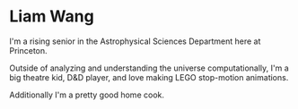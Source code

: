 # Liam Wang

I'm a rising senior in the Astrophysical Sciences Department here at Princeton.

Outside of analyzing and understanding the universe computationally, I'm a big theatre kid, D&D player, and love making LEGO stop-motion animations.

Additionally I'm a pretty good home cook.
